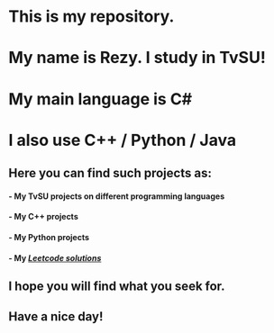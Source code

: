 # This is my repository.  
# My name is Rezy. I study in TvSU!
# My main language is C#
# I also use C++ / Python / Java

## Here you can find such projects as:

#### - My TvSU projects on different programming languages
#### - My C++ projects
#### - My Python projects
#### - My *[Leetcode solutions](https://leetcode.com/RezyIGL/)*

## I hope you will find what you seek for.
## Have a nice day!
